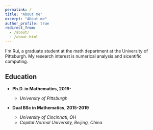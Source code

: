 ```yaml
---
permalink: /
title: "About me"
excerpt: "About me"
author_profile: true
redirect_from: 
  - /about/
  - /about.html
---
```

I'm Rui, a graduate student at the math department at the University of Pittsburgh. My research interest is numerical analysis and sicentific computing.

## Education
- **Ph.D. in Mathematics, 2019-**
  - *University of Pittsburgh*

- **Dual BSc in Mathematics, 2015-2019**
  - *University of Cincinnati, OH*
  - *Capital Normal University, Beijing, China*
